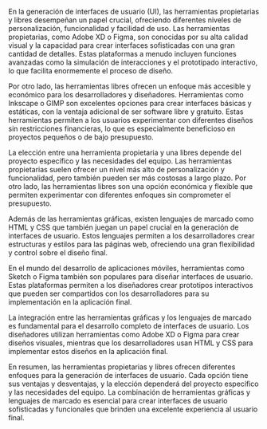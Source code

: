En la generación de interfaces de usuario (UI), las herramientas propietarias y libres desempeñan un papel crucial, ofreciendo diferentes niveles de personalización, funcionalidad y facilidad de uso. Las herramientas propietarias, como Adobe XD o Figma, son conocidas por su alta calidad visual y la capacidad para crear interfaces sofisticadas con una gran cantidad de detalles. Estas plataformas a menudo incluyen funciones avanzadas como la simulación de interacciones y el prototipado interactivo, lo que facilita enormemente el proceso de diseño.

Por otro lado, las herramientas libres ofrecen un enfoque más accesible y económico para los desarrolladores y diseñadores. Herramientas como Inkscape o GIMP son excelentes opciones para crear interfaces básicas y estáticas, con la ventaja adicional de ser software libre y gratuito. Estas herramientas permiten a los usuarios experimentar con diferentes diseños sin restricciones financieras, lo que es especialmente beneficioso en proyectos pequeños o de bajo presupuesto.

La elección entre una herramienta propietaria y una libres depende del proyecto específico y las necesidades del equipo. Las herramientas propietarias suelen ofrecer un nivel más alto de personalización y funcionalidad, pero también pueden ser más costosas a largo plazo. Por otro lado, las herramientas libres son una opción económica y flexible que permiten experimentar con diferentes enfoques sin comprometer el presupuesto.

Además de las herramientas gráficas, existen lenguajes de marcado como HTML y CSS que también juegan un papel crucial en la generación de interfaces de usuario. Estos lenguajes permiten a los desarrolladores crear estructuras y estilos para las páginas web, ofreciendo una gran flexibilidad y control sobre el diseño final.

En el mundo del desarrollo de aplicaciones móviles, herramientas como Sketch o Figma también son populares para diseñar interfaces de usuario. Estas plataformas permiten a los diseñadores crear prototipos interactivos que pueden ser compartidos con los desarrolladores para su implementación en la aplicación final.

La integración entre las herramientas gráficas y los lenguajes de marcado es fundamental para el desarrollo completo de interfaces de usuario. Los diseñadores utilizan herramientas como Adobe XD o Figma para crear diseños visuales, mientras que los desarrolladores usan HTML y CSS para implementar estos diseños en la aplicación final.

En resumen, las herramientas propietarias y libres ofrecen diferentes enfoques para la generación de interfaces de usuario. Cada opción tiene sus ventajas y desventajas, y la elección dependerá del proyecto específico y las necesidades del equipo. La combinación de herramientas gráficas y lenguajes de marcado es esencial para crear interfaces de usuario sofisticadas y funcionales que brinden una excelente experiencia al usuario final.
